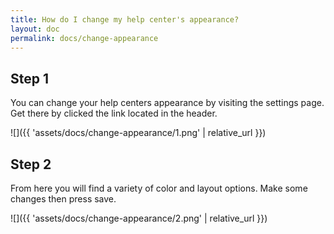 ```yaml
---
title: How do I change my help center's appearance?
layout: doc
permalink: docs/change-appearance
---
```


## Step 1

You can change your help centers appearance by visiting the settings page. Get there by clicked the link located in the header.

![]({{ 'assets/docs/change-appearance/1.png' | relative_url }})

## Step 2

From here you will find a variety of color and layout options. Make some changes then press save.

![]({{ 'assets/docs/change-appearance/2.png' | relative_url }})
